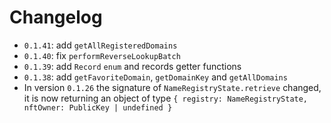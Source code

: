 # Changelog

- `0.1.41`: add `getAllRegisteredDomains`
- `0.1.40`: fix `performReverseLookupBatch`
- `0.1.39`: add `Record` `enum` and records getter functions
- `0.1.38`: add `getFavoriteDomain`, `getDomainKey` and `getAllDomains`
- In version `0.1.26` the signature of `NameRegistryState.retrieve` changed, it is now returning an object of type `{ registry: NameRegistryState, nftOwner: PublicKey | undefined }`

